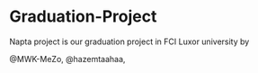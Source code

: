 # Graduation-Project
Napta project is our graduation project in FCI Luxor university by


@MWK-MeZo, @hazemtaahaa, 
